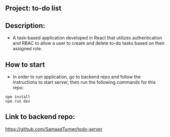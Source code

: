 ## Project: to-do list

## Description:  
- A task-based application developed in React that utilizes authentication and RBAC to allow a user to create and delete to-do tasks based on their assigned role.

## How to start  
- In order to run application, go to backend repo and follow the instructions to start server, then run the following commands for this repo:  
```
npm install
npm run dev 
```

## Link to backend repo:  
https://github.com/SamaadTurner/todo-server  

